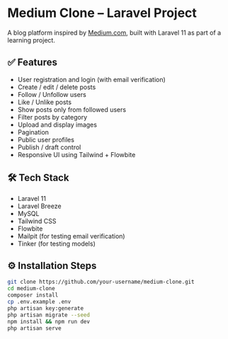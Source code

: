 # Medium Clone – Laravel Project

A blog platform inspired by [Medium.com](https://medium.com), built with Laravel 11 as part of a learning project.

## ✅ Features

- User registration and login (with email verification)
- Create / edit / delete posts
- Follow / Unfollow users
- Like / Unlike posts
- Show posts only from followed users
- Filter posts by category
- Upload and display images
- Pagination
- Public user profiles
- Publish / draft control
- Responsive UI using Tailwind + Flowbite

## 🛠️ Tech Stack

- Laravel 11
- Laravel Breeze
- MySQL
- Tailwind CSS
- Flowbite
- Mailpit (for testing email verification)
- Tinker (for testing models)

## ⚙️ Installation Steps

```bash
git clone https://github.com/your-username/medium-clone.git
cd medium-clone
composer install
cp .env.example .env
php artisan key:generate
php artisan migrate --seed
npm install && npm run dev
php artisan serve
